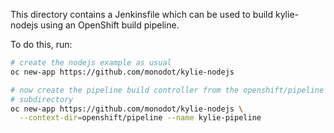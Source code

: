 This directory contains a Jenkinsfile which can be used to build
kylie-nodejs using an OpenShift build pipeline.

To do this, run:

```bash
# create the nodejs example as usual
oc new-app https://github.com/monodot/kylie-nodejs

# now create the pipeline build controller from the openshift/pipeline
# subdirectory
oc new-app https://github.com/monodot/kylie-nodejs \
  --context-dir=openshift/pipeline --name kylie-pipeline
```
